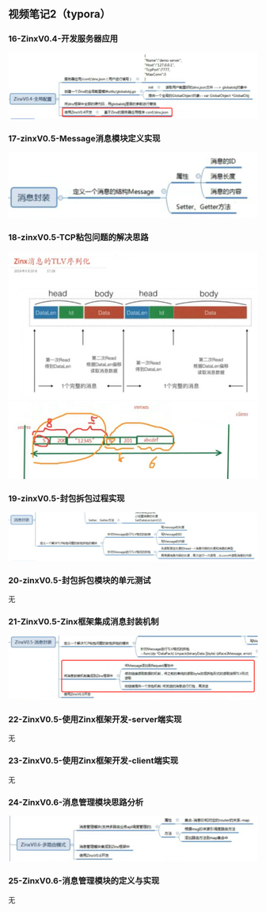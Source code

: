 ## 视频笔记2（typora）

### 16-ZinxV0.4-开发服务器应用

<img src="assets/image-20211121105707196.png" alt="image-20211121105707196" style="zoom:50%;" />

### 17-zinxV0.5-Message消息模块定义实现

<img src="assets/image-20211121114656784.png" alt="image-20211121114656784" style="zoom:50%;" />

### 18-zinxV0.5-TCP粘包问题的解决思路

<img src="assets/image-20211121140125062.png" alt="image-20211121140125062" style="zoom:50%;" />

<img src="assets/image-20211121140657071.png" alt="image-20211121140657071" style="zoom:50%;" />

### 19-zinxV0.5-封包拆包过程实现

<img src="assets/image-20211121141330294.png" alt="image-20211121141330294" style="zoom:50%;" />

### 20-zinxV0.5-封包拆包模块的单元测试

无

### 21-ZinxV0.5-Zinx框架集成消息封装机制

<img src="assets/image-20211123213926681.png" alt="image-20211123213926681" style="zoom:50%;" />

### 22-ZinxV0.5-使用Zinx框架开发-server端实现

无

### 23-ZinxV0.5-使用Zinx框架开发-client端实现

无

### 24-ZinxV0.6-消息管理模块思路分析

<img src="assets/image-20211126233309346.png" alt="image-20211126233309346" style="zoom:50%;" />

### 25-ZinxV0.6-消息管理模块的定义与实现 

无

